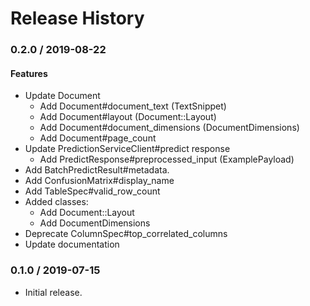 # Release History

### 0.2.0 / 2019-08-22

#### Features

* Update Document
  * Add Document#document_text (TextSnippet)
  * Add Document#layout (Document::Layout)
  * Add Document#document_dimensions (DocumentDimensions)
  * Add Document#page_count
* Update PredictionServiceClient#predict response
  * Add PredictResponse#preprocessed_input (ExamplePayload)
* Add BatchPredictResult#metadata.
* Add ConfusionMatrix#display_name
* Add TableSpec#valid_row_count
* Added classes:
  * Add Document::Layout
  * Add DocumentDimensions
* Deprecate ColumnSpec#top_correlated_columns
* Update documentation

### 0.1.0 / 2019-07-15

* Initial release.
